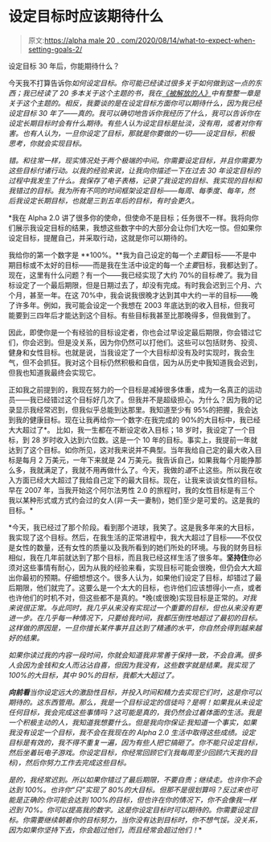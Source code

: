 # 设定目标时应该期待什么

> 原文:[https://alpha male 20 . com/2020/08/14/what-to-expect-when-setting-goals-2/](https://alphamale20.com/2020/08/14/what-to-expect-when-setting-goals-2/)

设定目标 30 年后，你能期待什么？

今天我不打算告诉你*如何设定目标。你可能已经读过很多关于如何做到这一点的东西；我已经读了 20 多本关于这个主题的书，我在[《被解放的人》](http://www.alphamalebook.com)中有整整一章是关于这个主题的。相反，我要谈的是在设定目标方面你可以期待什么，因为我已经设定目标 30 年了——真的。我可以确切地告诉你我经历了什么，我可以告诉你在设定长期目标时会有什么期待。有些人认为设定目标是扯淡，没有用，或者对你有害。也有人认为，一旦你设定了目标，那就是你要做的一切——设定目标，积极思考，你就会实现目标。*

*错。和往常一样，现实情况处于两个极端的中间。你需要设定目标，并且你需要为这些目标付诸行动。以我的经验来说，让我向你描述一下在过去 30 年设定目标的过程中我发生了什么。我保存了电子表格，记录了我设定的目标、我实现的目标和我错过的目标。我为所有不同的时间框架设定目标——每周、每季度、每年，然后我设定长期目标，也就是三到五年后的目标，有时会更久。*

*我在 Alpha 2.0 讲了很多你的使命，但使命不是目标；任务很不一样。我将向你们展示我设定目标的结果，我想这些数字中的大部分会让你们大吃一惊。但如果你设定目标，提醒自己，并采取行动，这就是你可以期待的。

我给你的第一个数字是 **100%。**我为自己设定的每一个*主要*目标——不是中期目标或不太好的目标——而是我在生活中设定的每一个*主要*目标，我都达到了。现在，这里有什么问题？有一个——我已经实现了大约 70%的目标*晚了*。我为目标设定了一个最后期限，但是日期过去了，却没有完成。有时我会迟到三个月、六个月，甚至一年。在这 70%中，我会说我很晚才达到其中大约一半的目标——晚了许多年。例如，我可能会设定一个我想在 2003 年底达到的收入目标，但我可能要到三四年后才能达到这个目标。有些目标我甚至比那晚得多，但我做到了。

因此，即使你是一个有经验的目标设定者，你也会过早设定最后期限，你会错过它们，你会迟到。但是没关系，因为你仍然可以打他们。这些可以包括财务、投资、健身和女性目标。也就是说，当我设定了一个大目标却没有及时实现时，我会生气，但不会抓狂。我对这个目标仍然积极和自信，因为从历史中我知道我会迟到，但我也知道我最终会实现它。

正如我之前提到的，我现在努力的一个目标是减掉很多体重，成为一名真正的运动员——我已经错过这个目标好几次了。但我并不是超级担心。为什么？因为我的记录显示我经常迟到，但我似乎总能到达那里。我知道至少有 95%的把握，我会达到我的健康目标。现在让我再给你一个数字:在我完成的 90%的大目标中，我已经大大超过了*。 比如，我一生都在不断设定收入目标；18 岁时，我设定了一个目标，到 28 岁时收入达到六位数。这是一个 10 年的目标。事实上，我提前一年就达到了这个目标。如你所见，这对我来说并不典型。当年我给自己定的最大收入目标是每月 2 万美元，一年下来就是 24 万美元。我告诉自己，如果我每个月能挣那么多，我就满足了，我就不用再做什么了。今天，我做的*道*不止这些。所以我在收入方面已经大大超过了我给自己定下的最大目标。现在，让我来谈谈女性的目标。早在 2007 年，当我开始这个阿尔法男性 2.0 的旅程时，我的女性目标是有三个我以某种形式或方式约会过的女人(非一夫一妻制)，她们至少是可爱的。这是我的目标。*

*今天，我已经过了那个阶段。看到那个进球，我笑了。这是我多年来的大目标，我实现了这个目标。然后，在我生活的正常进程中，我大大超过了目标——不仅仅是女性的数量，还有女性的质量以及我所看到的她们所处的环境。与我的财务目标相似，我在几年前就达到了那个目标，而且我已经这样生活了很多年。**坚持住**你必须对这些事情有耐心，因为从我的经验来看，实现目标可能会很晚，但仍会大大超出你最初的预期。仔细想想这个。很多人认为，如果他们设定了目标，却错过了最后期限，他们就完了。这要么是一个太大的目标，也许他们应该想得小一点，或者也许他们的时机不对，但这些都不是真的。*晚(或很晚)实现目标是正常的。*对我来说很正常。与此同时，我几乎从来没有实现过一个重要的目标，但也从来没有更进一步。在几乎每一种情况下，只要给我时间，我都压倒性地超过了最初的目标。这样做的原因是，一旦你擅长某件事并且达到了精通的水平，你自然会得到越来越好的结果。*

*如果你读过我的内容一段时间，你就会知道我非常善于保持一致，不会自满。很多人会因为金钱和女人而沾沾自喜，但因为我没有，这些数字就是结果。我实现了 100%的大目标，其中 90%的目标，我都大大超过了。*

***向前看**当你设定远大的激励性目标，并投入时间和精力去实现它们时，这是你可以期待的。这东西管用。那么，我是一个目标设定的信徒吗？是啊！如果我从未设定任何目标，我会完成这些事情吗？这可能是真的，我仍然会过着体面的生活。我是一个积极主动的人，我知道我想要什么。但是我向你保证:我知道一个事实，如果我没有设定一个目标，我不会在我现在的 Alpha 2.0 生活中取得这些成绩。设定目标是有效的，我不得不重复一遍，因为有些人把它搞砸了。你不能只设定目标，然后坐着玩电子游戏。你设定目标，你经常回顾它们(我每周至少回顾六天我的目标)，然后你努力工作去完成这些目标。*

*是的，我经常迟到。所以如果你错过了最后期限，不要自责；继续走。也许你不会达到 100%。也许你“只”实现了 80%的大目标。但那不是很划算吗？反过来也可能是正确的:你可能会达到 100%的目标，但也许在你的情况下，你不会像我一样迟到 70%。你可以提高我的数字。这是你设定目标时可以期待的。你需要设定目标。你需要继续朝着你的目标努力，当你没有达到目标时，你不想气馁。没关系，因为如果你坚持下去，你会超过他们，而且经常会超过他们！**